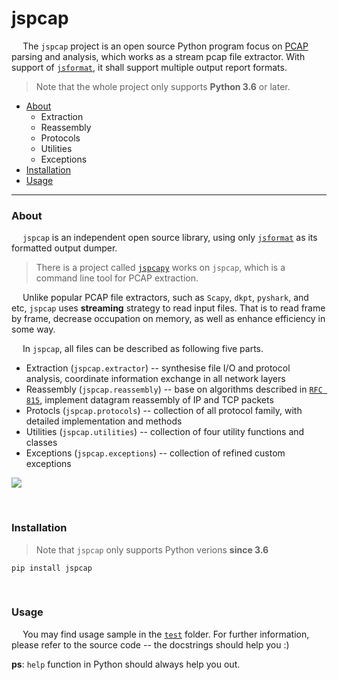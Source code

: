 # jspcap

&emsp; The `jspcap` project is an open source Python program focus on [PCAP](https://en.wikipedia.org/wiki/Pcap) parsing and analysis, which works as a stream pcap file extractor. With support of [`jsformat`](https://github.com/JarryShaw/jsformat), it shall support multiple output report formats.

> Note that the whole project only supports __Python 3.6__ or later.

 - [About](#about)
    * Extraction
    * Reassembly
    * Protocols
    * Utilities
    * Exceptions
 - [Installation](#installation)
 - [Usage](#usage)

---

### About

&emsp; `jspcap` is an independent open source library, using only [`jsformat`](https://github.com/JarryShaw/jsformat) as its formatted output dumper.

> There is a project called [`jspcapy`](https://github.com/JarryShaw/jspcapy) works on `jspcap`, which is a command line tool for PCAP extraction.

&emsp; Unlike popular PCAP file extractors, such as `Scapy`, `dkpt`, `pyshark`, and etc, `jspcap` uses __streaming__ strategy to read input files. That is to read frame by frame, decrease occupation on memory, as well as enhance efficiency in some way.

&emsp; In `jspcap`, all files can be described as following five parts.

 - Extraction (`jspcap.extractor`) -- synthesise file I/O and protocol analysis, coordinate information exchange in all network layers
 - Reassembly (`jspcap.reassembly`) -- base on algorithms described in [`RFC 815`](https://tools.ietf.org/html/rfc815), implement datagram reassembly of IP and TCP packets
 - Protocls (`jspcap.protocols`) -- collection of all protocol family, with detailed implementation and methods
 - Utilities (`jspcap.utilities`) -- collection of four utility functions and classes
 - Exceptions (`jspcap.exceptions`) -- collection of refined custom exceptions

![](./doc/jspcap.png)

&nbsp;

### Installation

> Note that `jspcap` only supports Python verions __since 3.6__

```
pip install jspcap
```

&nbsp;

### Usage

&emsp; You may find usage sample in the [`test`](https://github.com/JarryShaw/jspcap/tree/master/test) folder. For further information, please refer to the source code -- the docstrings should help you :)

__ps__: `help` function in Python should always help you out.
